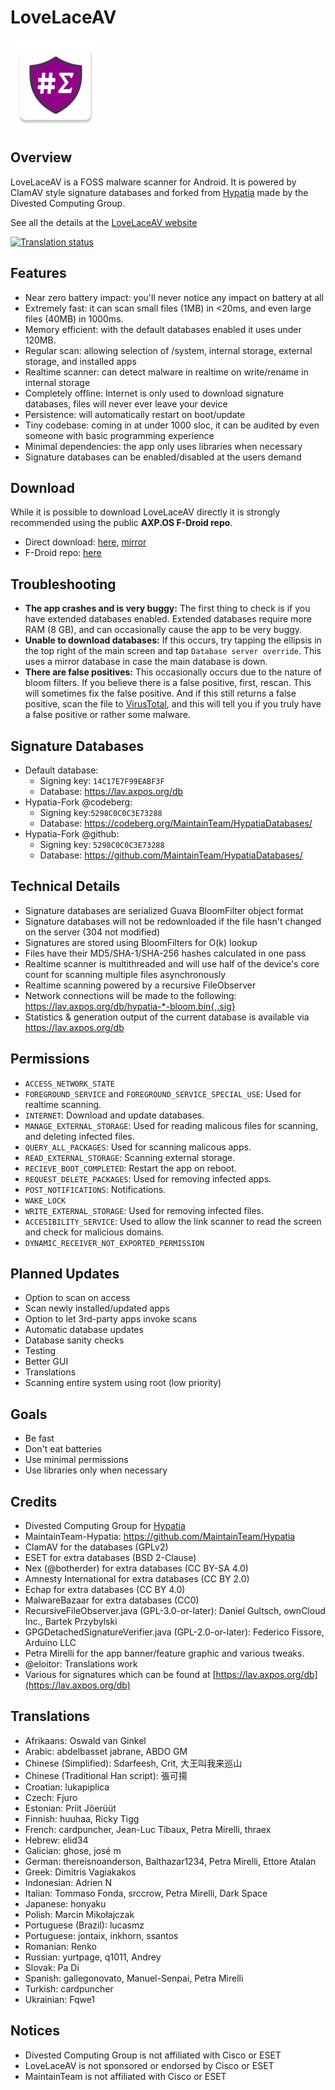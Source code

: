 LoveLaceAV
=======

![IMAGE](app/src/main/res/mipmap-xxhdpi/ic_launcher.png)

Overview
--------
LoveLaceAV is a FOSS malware scanner for Android. It is powered by ClamAV style signature databases and forked from [Hypatia](https://codeberg.org/divested-mobile/hypatia) made by the Divested Computing Group.

See all the details at the [LoveLaceAV website](https://axpos.org/lovelace)


[<img src="https://hosted.weblate.org/widget/divestos/hypatia/287x66-grey.png"
     alt="Translation status"
     height="66">](https://hosted.weblate.org/projects/maintainteam/hypatia/)

Features
--------
- Near zero battery impact: you'll never notice any impact on battery at all
- Extremely fast: it can scan small files (1MB) in <20ms, and even large files (40MB) in 1000ms.
- Memory efficient: with the default databases enabled it uses under 120MB.
- Regular scan: allowing selection of /system, internal storage, external storage, and installed apps
- Realtime scanner: can detect malware in realtime on write/rename in internal storage
- Completely offline: Internet is only used to download signature databases, files will never ever leave your device
- Persistence: will automatically restart on boot/update
- Tiny codebase: coming in at under 1000 sloc, it can be audited by even someone with basic programming experience
- Minimal dependencies: the app only uses libraries when necessary
- Signature databases can be enabled/disabled at the users demand

Download
--------
While it is possible to download LoveLaceAV directly it is strongly recommended using the public **AXP.OS F-Droid repo**.

- Direct download: [here](https://codeberg.org/AXP-OS/packages_apps_LoveLaceAV/releases), [mirror](https://github.com/AXP-OS/packages_apps_LoveLaceAV/releases)
- F-Droid repo: [here](https://axpos.org/F-Droid)

Troubleshooting
------------------
- **The app crashes and is very buggy:**
The first thing to check is if you have extended databases enabled. Extended databases require more RAM (8 GB), and can occasionally cause the app to be very buggy.
- **Unable to download databases:**
If this occurs, try tapping the ellipsis in the top right of the main screen and tap `Database server override`. This uses a mirror database in case the main database is down.
- **There are false positives:**
This occasionally occurs due to the nature of bloom filters. If you believe there is a false positive, first, rescan. This will sometimes fix the false positive. And if this still returns a false positive, scan the file to [VirusTotal](https://www.virustotal.com/gui/home/upload), and this will tell you if you truly have a false positive or rather some malware.

Signature Databases
-------------------

- Default database:
	- Signing key: `14C17E7F99EABF3F`
	- Database: https://lav.axpos.org/db
- Hypatia-Fork @codeberg:
	- Signing key:`5298C0C0C3E73288`
	- Database: https://codeberg.org/MaintainTeam/HypatiaDatabases/
- Hypatia-Fork @github:
	- Signing key: `5298C0C0C3E73288`
	- Database: https://github.com/MaintainTeam/HypatiaDatabases/

Technical Details
------------------
- Signature databases are serialized Guava BloomFilter object format
- Signature databases will not be redownloaded if the file hasn't changed on the server (304 not modified)
- Signatures are stored using BloomFilters for O(k) lookup
- Files have their MD5/SHA-1/SHA-256 hashes calculated in one pass
- Realtime scanner is multithreaded and will use half of the device's core count for scanning multiple files asynchronously
- Realtime scanning powered by a recursive FileObserver
- Network connections will be made to the following: https://lav.axpos.org/db/hypatia-*-bloom.bin{,.sig}
- Statistics & generation output of the current database is available via  https://lav.axpos.org/db

Permissions
-----------------
- `ACCESS_NETWORK_STATE`
- `FOREGROUND_SERVICE` and `FOREGROUND_SERVICE_SPECIAL_USE`: Used for realtime scanning.
- `INTERNET`: Download and update databases.
- `MANAGE_EXTERNAL_STORAGE`: Used for reading malicous files for scanning, and deleting infected files.
- `QUERY_ALL_PACKAGES`: Used for scanning malicous apps.
- `READ_EXTERNAL_STORAGE`: Scanning external storage.
- `RECIEVE_BOOT_COMPLETED`: Restart the app on reboot.
- `REQUEST_DELETE_PACKAGES`: Used for removing infected apps.
- `POST_NOTIFICATIONS`: Notifications.
- `WAKE_LOCK`
- `WRITE_EXTERNAL_STORAGE`: Used for removing infected files.
- `ACCESIBILITY_SERVICE`: Used to allow the link scanner to read the screen and check for malicious domains.
- `DYNAMIC_RECEIVER_NOT_EXPORTED_PERMISSION`

Planned Updates
----------------
- Option to scan on access
- Scan newly installed/updated apps
- Option to let 3rd-party apps invoke scans
- Automatic database updates
- Database sanity checks
- Testing
- Better GUI
- Translations
- Scanning entire system using root (low priority)

Goals
-----
- Be fast
- Don't eat batteries
- Use minimal permissions
- Use libraries only when necessary

Credits
-------
- Divested Computing Group for [Hypatia](https://divestos.org/pages/our_apps#hypatia)
- MaintainTeam-Hypatia: https://github.com/MaintainTeam/Hypatia
- ClamAV for the databases (GPLv2)
- ESET for extra databases (BSD 2-Clause)
- Nex (@botherder) for extra databases (CC BY-SA 4.0)
- Amnesty International for extra databases (CC BY 2.0)
- Echap for extra databases (CC BY 4.0)
- MalwareBazaar for extra databases (CC0)
- RecursiveFileObserver.java (GPL-3.0-or-later): Daniel Gultsch, ownCloud Inc., Bartek Przybylski
- GPGDetachedSignatureVerifier.java (GPL-2.0-or-later): Federico Fissore, Arduino LLC
- Petra Mirelli for the app banner/feature graphic and various tweaks.
- @eloitor: Translations work
- Various for signatures which can be found at [https://lav.axpos.org/db](https://lav.axpos.org/db)

Translations
------------
- Afrikaans: Oswald van Ginkel
- Arabic: abdelbasset jabrane, ABDO GM
- Chinese (Simplified): Sdarfeesh, Crit, 大王叫我来巡山
- Chinese (Traditional Han script): 張可揚
- Croatian: lukapiplica
- Czech: Fjuro
- Estonian: Priit Jõerüüt
- Finnish: huuhaa, Ricky Tigg
- French: cardpuncher, Jean-Luc Tibaux, Petra Mirelli, thraex
- Hebrew: elid34
- Galician: ghose, josé m
- German: thereisnoanderson, Balthazar1234, Petra Mirelli, Ettore Atalan
- Greek: Dimitris Vagiakakos
- Indonesian: Adrien N
- Italian: Tommaso Fonda, srccrow, Petra Mirelli, Dark Space
- Japanese: honyaku
- Polish: Marcin Mikołajczak
- Portuguese (Brazil): lucasmz
- Portuguese: jontaix, inkhorn, ssantos
- Romanian: Renko
- Russian: yurtpage, q1011, Andrey
- Slovak: Pa Di
- Spanish: gallegonovato, Manuel-Senpai, Petra Mirelli
- Turkish: cardpuncher
- Ukrainian: Fqwe1

Notices
-------
- Divested Computing Group is not affiliated with Cisco or ESET
- LoveLaceAV is not sponsored or endorsed by Cisco or ESET
- MaintainTeam is not affiliated with Cisco or ESET


